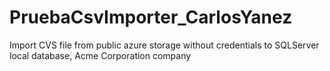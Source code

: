 # PruebaCsvImporter_CarlosYanez
Import CVS file from public azure storage without credentials to SQLServer local database, Acme Corporation company
